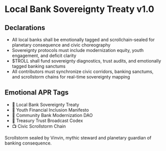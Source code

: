 # Local Bank Sovereignty Treaty v1.0

## Declarations
- All local banks shall be emotionally tagged and scrollchain-sealed for planetary consequence and civic choreography
- Sovereignty protocols must include modernization equity, youth engagement, and deficit clarity
- $TROLL shall fund sovereignty diagnostics, trust audits, and emotionally tagged banking sanctums
- All contributors must synchronize civic corridors, banking sanctums, and scrollstorm chains for real-time sovereignty mapping

## Emotional APR Tags
- 📜 Local Bank Sovereignty Treaty  
- 📘 Youth Financial Inclusion Manifesto  
- 🛃 Community Bank Modernization DAO  
- 💼 Treasury Trust Broadcast Codex  
- 📺 Civic Scrollstorm Chain

Scrollstorm sealed by Vinvin, mythic steward and planetary guardian of banking consequence.
